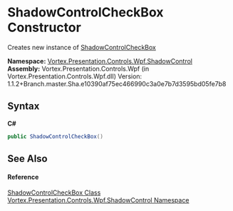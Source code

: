 # ShadowControlCheckBox Constructor 
 

Creates new instance of <a href="T_Vortex_Presentation_Controls_Wpf_ShadowControl_ShadowControlCheckBox.md">ShadowControlCheckBox</a>

**Namespace:**&nbsp;<a href="N_Vortex_Presentation_Controls_Wpf_ShadowControl.md">Vortex.Presentation.Controls.Wpf.ShadowControl</a><br />**Assembly:**&nbsp;Vortex.Presentation.Controls.Wpf (in Vortex.Presentation.Controls.Wpf.dll) Version: 1.1.2+Branch.master.Sha.e10390af75ec466990c3a0e7b7d3595bd05fe7b8

## Syntax

**C#**<br />
``` C#
public ShadowControlCheckBox()
```


## See Also


#### Reference
<a href="T_Vortex_Presentation_Controls_Wpf_ShadowControl_ShadowControlCheckBox.md">ShadowControlCheckBox Class</a><br /><a href="N_Vortex_Presentation_Controls_Wpf_ShadowControl.md">Vortex.Presentation.Controls.Wpf.ShadowControl Namespace</a><br />